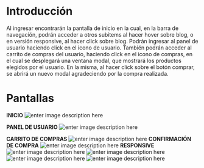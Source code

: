 # Introducción

Al ingresar encontrarán la pantalla de inicio en la cual, en la barra de navegación, podrán acceder a otros subitems al hacer hover sobre blog, o en versión responsive, al hacer click sobre blog.
Podrán ingresar al panel de usuario haciendo click en el icono de usuario.
También podrán acceder al carrito de compras del usuario, haciendo click en el icono de compras, en el cual se desplegará una ventana modal, que mostrará los productos elegidos por el usuario. En la misma, al hacer click sobre el botón comprar, se abrirá un nuevo modal agradeciendo por la compra realizada.

# Pantallas

**INICIO**
![enter image description here](https://res.cloudinary.com/drtvl0cx7/image/upload/v1660912323/challenge-jquery/Captura_de_pantalla_32_c9yhvs.png)

**PANEL DE USUARIO**
![enter image description here](https://res.cloudinary.com/drtvl0cx7/image/upload/v1660912517/challenge-jquery/Captura_de_pantalla_34_tjxc9i.png)

**CARRITO DE COMPRAS**
![enter image description here](https://res.cloudinary.com/drtvl0cx7/image/upload/v1660912939/challenge-jquery/Captura_de_pantalla_36_mzb5i3.png)
**CONFIRMACIÓN DE COMPRA**
![enter image description here](https://res.cloudinary.com/drtvl0cx7/image/upload/v1660912939/challenge-jquery/Captura_de_pantalla_37_vbnpu4.png)
**RESPONSIVE**
![enter image description here](https://res.cloudinary.com/drtvl0cx7/image/upload/v1660912323/challenge-jquery/Captura_de_pantalla_33_iav9su.png)
![enter image description here](https://res.cloudinary.com/drtvl0cx7/image/upload/v1660912517/challenge-jquery/Captura_de_pantalla_35_hcwhuz.png)
![enter image description here](https://res.cloudinary.com/drtvl0cx7/image/upload/v1660912939/challenge-jquery/Captura_de_pantalla_38_xldtsm.png)
![enter image description here](https://res.cloudinary.com/drtvl0cx7/image/upload/v1660912939/challenge-jquery/Captura_de_pantalla_40_r1zvlw.png)

